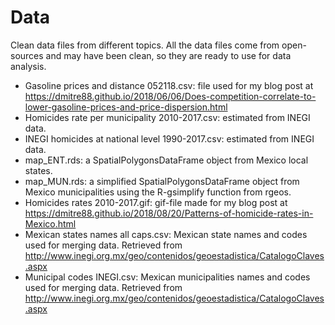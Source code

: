 # Data 

Clean data files from different topics. All the data files come from open-sources and may have been clean, so they are ready to use for data analysis.

* Gasoline prices and distance 052118.csv: file used for my blog post at https://dmitre88.github.io/2018/06/06/Does-competition-correlate-to-lower-gasoline-prices-and-price-dispersion.html
* Homicides rate per municipality 2010-2017.csv: estimated from INEGI data.
* INEGI homicides at national level 1990-2017.csv: estimated from INEGI data.
* map_ENT.rds: a SpatialPolygonsDataFrame object from Mexico local states.
* map_MUN.rds: a simplified SpatialPolygonsDataFrame object from Mexico municipalities using the R-gsimplify function from rgeos.
* Homicides rates 2010-2017.gif: gif-file made for my blog post at https://dmitre88.github.io/2018/08/20/Patterns-of-homicide-rates-in-Mexico.html
* Mexican states names all caps.csv: Mexican state names and codes used for merging data. Retrieved from http://www.inegi.org.mx/geo/contenidos/geoestadistica/CatalogoClaves.aspx
* Municipal codes INEGI.csv: Mexican municipalities names and codes used for merging data. Retrieved from http://www.inegi.org.mx/geo/contenidos/geoestadistica/CatalogoClaves.aspx
